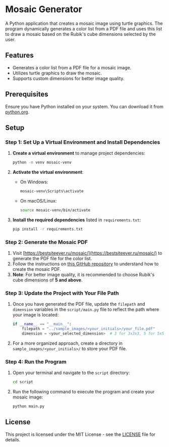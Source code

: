 # Mosaic Generator

A Python application that creates a mosaic image using turtle graphics. The program dynamically generates a color list from a PDF file and uses this list to draw a mosaic based on the Rubik's cube dimensions selected by the user.

## Features

- Generates a color list from a PDF file for a mosaic image.
- Utilizes turtle graphics to draw the mosaic.
- Supports custom dimensions for better image quality.

## Prerequisites

Ensure you have Python installed on your system. You can download it from [python.org](https://www.python.org/downloads/).

## Setup

### Step 1: Set Up a Virtual Environment and Install Dependencies

1. **Create a virtual environment** to manage project dependencies:

   ```bash
   python -m venv mosaic-venv
   ```

2. **Activate the virtual environment**:

   - On Windows:

     ```bash
     mosaic-venv\Scripts\activate
     ```

   - On macOS/Linux:

     ```bash
     source mosaic-venv/bin/activate
     ```

3. **Install the required dependencies** listed in `requirements.txt`:

   ```bash
   pip install -r requirements.txt
   ```

### Step 2: Generate the Mosaic PDF

1. Visit [https://bestsiteever.ru/mosaic/](https://bestsiteever.ru/mosaic/) to generate the PDF file for the color list.
2. Follow the instructions on [this GitHub repository](https://github.com/Roman-/mosaic) to understand how to create the mosaic PDF.
3. **Note**: For better image quality, it is recommended to choose Rubik's cube dimensions of **5 and above**.

### Step 3: Update the Project with Your File Path

1. Once you have generated the PDF file, update the `filepath` and `dimension` variables in the `script/main.py` file to reflect the path where your image is located:

   ```python
   if __name__ == "__main__":
       filepath = "../sample_images/<your_initials>/your_file.pdf"
       dimension = <your_selected_dimension>  # 3 for 3x3x3, 5 for 5x5x5, etc
   ```

2. For a more organized approach, create a directory in `sample_images/<your_initials>/` to store your PDF file.

### Step 4: Run the Program

1. Open your terminal and navigate to the `script` directory:

   ```bash
   cd script
   ```

2. Run the following command to execute the program and create your mosaic image:

   ```bash
   python main.py
   ```

## License

This project is licensed under the MIT License - see the [LICENSE](LICENSE) file for details.
